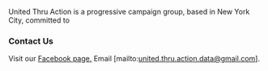 United Thru Action is a progressive campaign group, based in New York City, committed to 

### Contact Us

Visit our [Facebook page.](http://www.facebook.com/upcomingaction)
Email [mailto:united.thru.action.data@gmail.com].

